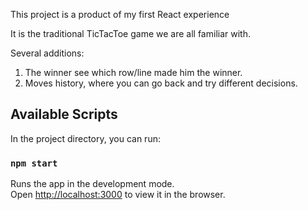 This project is a product of my first React experience

It is the traditional TicTacToe game we are all familiar with.

Several additions:
1. The winner see which row/line made him the winner.
2. Moves history, where you can go back and try different decisions.

## Available Scripts

In the project directory, you can run:

### `npm start`

Runs the app in the development mode.<br>
Open [http://localhost:3000](http://localhost:3000) to view it in the browser.
